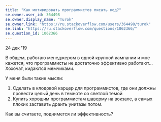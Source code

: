 ```yaml
---
title: "Как мотивировать программистов писать код?"
se.owner.user_id: 364498
se.owner.display_name: "Turok"
se.owner.link: "https://ru.stackoverflow.com/users/364498/turok"
se.link: "https://ru.stackoverflow.com/questions/1062366/"
se.question_id: 1062366
---
```


24 дек '19

В общем, работаю менеджером в одной крупной кампании и мне кажется,
что программисты не достаточно эффективно работают... Хохочат,
кидаются мемчиками.

У меня были такие мысли:

1. Сделать в клодовой карцер для программистов, где они должны провести целый день в темноте со светлой темой
2. Купить хорошим программистам шаверму на вокзале, а самых плохих заставить драить унитазы потом.

Как вы считаете, поднимется ли эффективность?
